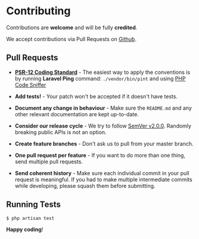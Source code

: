 # Contributing

Contributions are **welcome** and will be fully **credited**.

We accept contributions via Pull Requests on [Github](https://github.com/2amigos/laravel-mail-api).


## Pull Requests

- **[PSR-12 Coding Standard](https://www.php-fig.org/psr/psr-12/)** - The easiest way to apply the conventions is by running **Laravel Ping** command: `./vendor/bin/pint`
and using [PHP Code Sniffer](https://github.com/squizlabs/PHP_CodeSniffer)

- **Add tests!** - Your patch won't be accepted if it doesn't have tests.

- **Document any change in behaviour** - Make sure the `README.md` and any other relevant documentation are kept up-to-date.

- **Consider our release cycle** - We try to follow [SemVer v2.0.0](http://semver.org/). Randomly breaking public APIs is not an option.

- **Create feature branches** - Don't ask us to pull from your master branch.

- **One pull request per feature** - If you want to do more than one thing, send multiple pull requests.

- **Send coherent history** - Make sure each individual commit in your pull request is meaningful. If you had to make multiple intermediate commits while developing, please squash them before submitting.


## Running Tests

``` bash
$ php artisan test
```


**Happy coding**!
